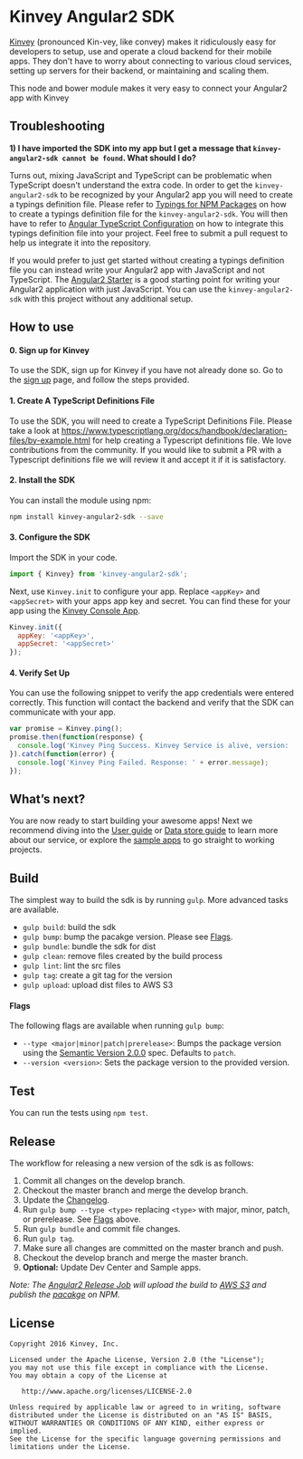 # Kinvey Angular2 SDK
[Kinvey](http://www.kinvey.com) (pronounced Kin-vey, like convey) makes it ridiculously easy for developers to setup, use and operate a cloud backend for their mobile apps. They don't have to worry about connecting to various cloud services, setting up servers for their backend, or maintaining and scaling them.

This node and bower module makes it very easy to connect your Angular2 app with Kinvey

## Troubleshooting
__1) I have imported the SDK into my app but I get a message that `kinvey-angular2-sdk cannot be found`. What should I do?__

Turns out, mixing JavaScript and TypeScript can be problematic when TypeScript doesn't understand the extra code. In order to get the `kinvey-angular2-sdk` to be recognized by your Angular2 app you will need to create a typings definition file. Please refer to [Typings for NPM Packages](http://www.typescriptlang.org/docs/handbook/typings-for-npm-packages.html) on how to create a typings definition file for the `kinvey-angular2-sdk`. You will then have to refer to [Angular TypeScript Configuration](https://angular.io/docs/ts/latest/guide/typescript-configuration.html) on how to integrate this typings definition file into your project. Feel free to submit a pull request to help us integrate it into the repository.

If you would prefer to just get started without creating a typings definition file you can instead write your Angular2 app with JavaScript and not TypeScript. The [Angular2 Starter](https://github.com/blacksonic/angular2-esnext-starter) is a good starting point for writing your Angular2 application with just JavaScript. You can use the `kinvey-angular2-sdk` with this project without any additional setup.


## How to use

#### 0. Sign up for Kinvey
To use the SDK, sign up for Kinvey if you have not already done so. Go to the [sign up](https://console.kinvey.com/#signup) page, and follow the steps provided.

#### 1. Create A TypeScript Definitions File
To use the SDK, you will need to create a TypeScript Definitions File. Please take a look at https://www.typescriptlang.org/docs/handbook/declaration-files/by-example.html for help creating a Typescript definitions file. We love contributions from the community. If you would like to submit a PR with a Typescript definitions file we will review it and accept it if it is satisfactory.

#### 2. Install the SDK
You can install the module using npm:

```bash
npm install kinvey-angular2-sdk --save
```

#### 3. Configure the SDK
Import the SDK in your code.

```javascript
import { Kinvey} from 'kinvey-angular2-sdk';
```


Next, use `Kinvey.init` to configure your app. Replace `<appKey>` and `<appSecret>` with your apps app key and secret. You can find these for your app using the [Kinvey Console App](https://console.kinvey.com).

```javascript
Kinvey.init({
  appKey: '<appKey>',
  appSecret: '<appSecret>'
});
```

#### 4. Verify Set Up
You can use the following snippet to verify the app credentials were entered correctly. This function will contact the backend and verify that the SDK can communicate with your app.

```javascript
var promise = Kinvey.ping();
promise.then(function(response) {
  console.log('Kinvey Ping Success. Kinvey Service is alive, version: ' + response.version + ', response: ' + response.kinvey);
}).catch(function(error) {
  console.log('Kinvey Ping Failed. Response: ' + error.message);
});
```

## What’s next?
You are now ready to start building your awesome apps! Next we recommend diving into the [User guide](http://devcenter.kinvey.com/angular2-v3.0/guides/users) or [Data store guide](http://devcenter.kinvey.com/angular2-v3.0/guides/datastore) to learn more about our service, or explore the [sample apps](http://devcenter.kinvey.com/angular2-v3.0/samples) to go straight to working projects.

## Build
The simplest way to build the sdk is by running `gulp`. More advanced tasks are available.

* `gulp build`: build the sdk
* `gulp bump`: bump the pacakge version. Please see [Flags](#Flags).
* `gulp bundle`: bundle the sdk for dist
* `gulp clean`: remove files created by the build process
* `gulp lint`: lint the src files
* `gulp tag`: create a git tag for the version
* `gulp upload`: upload dist files to AWS S3

#### Flags
The following flags are available when running `gulp bump`:

* `--type <major|minor|patch|prerelease>`: Bumps the package version using the [Semantic Version 2.0.0](http://semver.org/) spec. Defaults to `patch`.
* `--version <version>`: Sets the package version to the provided version.

## Test

You can run the tests using `npm test`.

## Release
The workflow for releasing a new version of the sdk is as follows:

1. Commit all changes on the develop branch.
2. Checkout the master branch and merge the develop branch.
3. Update the [Changelog](CHANGELOG.md).
4. Run `gulp bump --type <type>` replacing `<type>` with major, minor, patch, or prerelease. See [Flags](#Flags) above.
5. Run `gulp bundle` and commit file changes.
6. Run `gulp tag`.
6. Make sure all changes are committed on the master branch and push.
7. Checkout the develop branch and merge the master branch.
8. __Optional:__ Update Dev Center and Sample apps.

*Note: The [Angular2 Release Job](https://build.kinvey.com/jenkins/view/Libraries/job/angular2-sdk-release/) will upload the build to [AWS S3](https://aws.amazon.com/s3/) and publish the [pacakge](https://www.npmjs.com/package/kinvey-angular2-sdk) on NPM.*

## License

    Copyright 2016 Kinvey, Inc.

    Licensed under the Apache License, Version 2.0 (the "License");
    you may not use this file except in compliance with the License.
    You may obtain a copy of the License at

       http://www.apache.org/licenses/LICENSE-2.0

    Unless required by applicable law or agreed to in writing, software
    distributed under the License is distributed on an "AS IS" BASIS,
    WITHOUT WARRANTIES OR CONDITIONS OF ANY KIND, either express or implied.
    See the License for the specific language governing permissions and
    limitations under the License.
